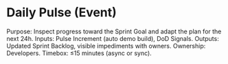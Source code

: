# Daily Pulse (Event)
Purpose: Inspect progress toward the Sprint Goal and adapt the plan for the next 24h.
Inputs: Pulse Increment (auto demo build), DoD Signals. 
Outputs: Updated Sprint Backlog, visible impediments with owners.
Ownership: Developers. Timebox: ≤15 minutes (async or sync).
